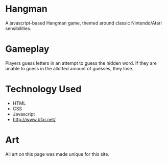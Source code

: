 # Hangman

A javascript-based Hangman game, themed around classic Nintendo/Atari sensibilities. 

# Gameplay

Players guess letters in an attempt to guess the hidden word. If they are unable to guess in the allotted amount of guesses, they lose.

# Technology Used
- HTML
- CSS
- Javascript
- http://www.bfxr.net/

# Art

All art on this page was made unique for this site.
